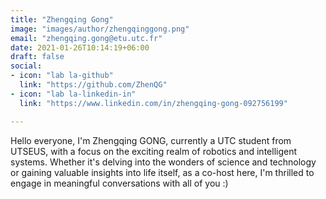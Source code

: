 ```yaml
---
title: "Zhengqing Gong"
image: "images/author/zhengqinggong.png"
email: "zhengqing.gong@etu.utc.fr"
date: 2021-01-26T10:14:19+06:00
draft: false
social:
- icon: "lab la-github"
  link: "https://github.com/ZhenQG"
- icon: "lab la-linkedin-in"
  link: "https://www.linkedin.com/in/zhengqing-gong-092756199"

---
```


Hello everyone, I'm Zhengqing GONG, currently a UTC student from UTSEUS, with a focus on the exciting realm of robotics and intelligent systems. Whether it's delving into the wonders of science and technology or gaining valuable insights into life itself, as a co-host here, I'm thrilled to engage in meaningful conversations with all of you :)


